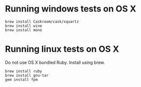 # Running windows tests on OS X

```
brew install Caskroom/cask/xquartz
brew install wine
brew install mono
```

# Running linux tests on OS X
Do not use OS X bundled Ruby. Install using brew.

```
brew install ruby
brew install gnu-tar
gem install fpm
```